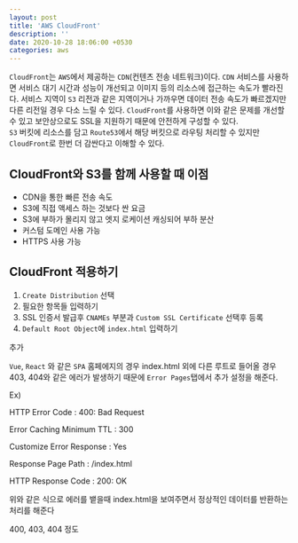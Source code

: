```yaml
---
layout: post
title: 'AWS CloudFront'
description: ''
date: 2020-10-28 18:06:00 +0530
categories: aws
---
```


`CloudFront`는 `AWS`에서 제공하는 `CDN`(컨텐츠 전송 네트워크)이다. `CDN` 서비스를 사용하면 서비스 대기 시간과 성능이 개선되고 이미지 등의 리소스에 접근하는 속도가 빨라진다. 서비스 지역이 `S3` 리전과 같은 지역이거나 가까우면 데이터 전송 속도가 빠르겠지만 다른 리전일 경우 다소 느릴 수 있다. `CloudFront`를 사용하면 이와 같은 문제를 개선할 수 있고 보안상으로도 SSL을 지원하기 때문에 안전하게 구성할 수 있다.  
`S3` 버킷에 리소스를 담고 `Route53`에서 해당 버킷으로 라우팅 처리할 수 있지만 `CloudFront`로 한번 더 감싼다고 이해할 수 있다.

## CloudFront와 S3를 함께 사용할 때 이점

- CDN을 통한 빠른 전송 속도
- S3에 직접 액세스 하는 것보다 싼 요금
- S3에 부하가 몰리지 않고 엣지 로케이션 캐싱되어 부하 분산
- 커스텀 도메인 사용 가능
- HTTPS 사용 가능

## CloudFront 적용하기

1. `Create Distribution` 선택
2. 필요한 항목들 입력하기
3. SSL 인증서 발급후 `CNAMEs` 부분과 `Custom SSL Certificate` 선택후 등록
4. `Default Root Object`에 `index.html` 입력하기

추가

`Vue`, `React` 와 같은 `SPA` 홈페에지의 경우 index.html 외에 다른 루트로 들어올 경우 403, 404와 같은 에러가 발생하기 때문에 `Error Pages`탭에서 추가 설정을 해준다.

Ex)

HTTP Error Code : 400: Bad Request

Error Caching Minimum TTL : 300

Customize Error Response : Yes

Response Page Path : /index.html

HTTP Response Code : 200: OK

위와 같은 식으로 에러를 뱉을때 index.html을 보여주면서 정상적인 데이터를 반환하는 처리를 해준다

400, 403, 404 정도
